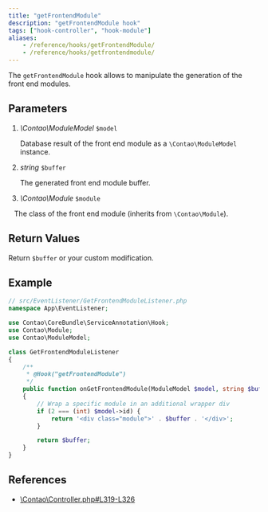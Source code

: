 ```yaml
---
title: "getFrontendModule"
description: "getFrontendModule hook"
tags: ["hook-controller", "hook-module"]
aliases:
    - /reference/hooks/getFrontendModule/
    - /reference/hooks/getfrontendmodule/
---
```



The `getFrontendModule` hook allows to manipulate the generation of the front end
modules.


## Parameters

1. *\Contao\ModuleModel* `$model`

    Database result of the front end module as a `\Contao\ModuleModel` instance.

2. *string* `$buffer`

    The generated front end module buffer.
    
3. *\Contao\Module* `$module`

    The class of the front end module (inherits from `\Contao\Module`).


## Return Values

Return `$buffer` or your custom modification.


## Example

```php
// src/EventListener/GetFrontendModuleListener.php
namespace App\EventListener;

use Contao\CoreBundle\ServiceAnnotation\Hook;
use Contao\Module;
use Contao\ModuleModel;

class GetFrontendModuleListener
{
    /**
     * @Hook("getFrontendModule")
     */
    public function onGetFrontendModule(ModuleModel $model, string $buffer, Module $module): string
    {
        // Wrap a specific module in an additional wrapper div
        if (2 === (int) $model->id) {
            return '<div class="module">' . $buffer . '</div>';
        }

        return $buffer;
    }
}
```


## References

* [\Contao\Controller.php#L319-L326](https://github.com/contao/contao/blob/4.7.6/core-bundle/src/Resources/contao/library/Contao/Controller.php#L319-L326)
